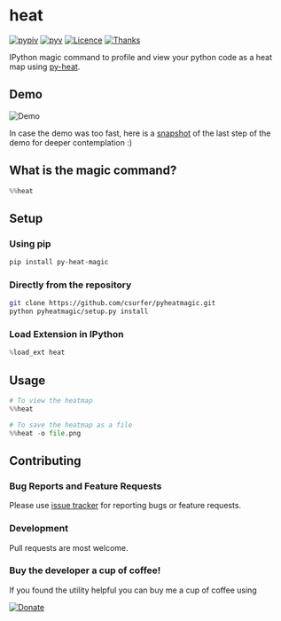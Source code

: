 # heat

[![pypiv](https://img.shields.io/pypi/v/py-heat-magic.svg)](https://pypi.python.org/pypi/py-heat-magic)
[![pyv](https://img.shields.io/pypi/pyversions/py-heat-magic.svg)](https://pypi.python.org/pypi/py-heat-magic)
[![Licence](https://img.shields.io/badge/license-MIT-blue.svg)](https://raw.githubusercontent.com/csurfer/pyheatmagic/master/LICENSE)
[![Thanks](https://img.shields.io/badge/Say%20Thanks-!-1EAEDB.svg)](https://saythanks.io/to/csurfer)

IPython magic command to profile and view your python code as a heat map using [py-heat](https://github.com/csurfer/pyheat).

## Demo

![Demo](http://i.imgur.com/IUtasPH.gif)

In case the demo was too fast, here is a [snapshot](http://i.imgur.com/isxRNV0.png) of the last step of the demo for deeper contemplation :)

## What is the magic command?

```python
%%heat
```

## Setup

### Using pip

```bash
pip install py-heat-magic
```

### Directly from the repository

```bash
git clone https://github.com/csurfer/pyheatmagic.git
python pyheatmagic/setup.py install
```

### Load Extension in IPython

```python
%load_ext heat
```

## Usage

```python
# To view the heatmap
%%heat

# To save the heatmap as a file
%%heat -o file.png
```

## Contributing

### Bug Reports and Feature Requests

Please use [issue tracker](https://github.com/csurfer/pyheatmagic/issues) for reporting bugs or feature requests.

### Development

Pull requests are most welcome.

### Buy the developer a cup of coffee!

If you found the utility helpful you can buy me a cup of coffee using

[![Donate](https://www.paypalobjects.com/webstatic/en_US/i/btn/png/silver-pill-paypal-34px.png)](https://www.paypal.com/cgi-bin/webscr?cmd=_donations&business=3BSBW7D45C4YN&lc=US&currency_code=USD&bn=PP%2dDonationsBF%3abtn_donate_SM%2egif%3aNonHosted)
